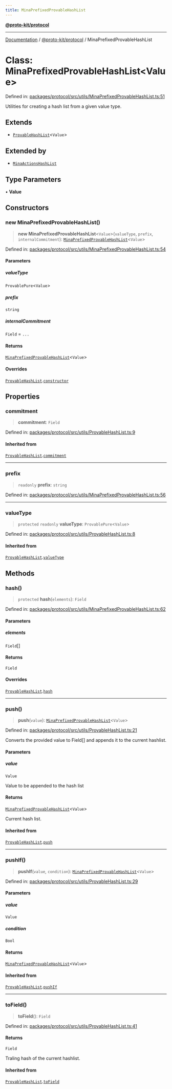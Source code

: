 ```yaml
---
title: MinaPrefixedProvableHashList
---
```


[**@proto-kit/protocol**](../README.md)

***

[Documentation](../../../README.md) / [@proto-kit/protocol](../README.md) / MinaPrefixedProvableHashList

# Class: MinaPrefixedProvableHashList\<Value\>

Defined in: [packages/protocol/src/utils/MinaPrefixedProvableHashList.ts:51](https://github.com/proto-kit/framework/blob/b953c754e500c62f01fbbd6d09adfb2f5577269d/packages/protocol/src/utils/MinaPrefixedProvableHashList.ts#L51)

Utilities for creating a hash list from a given value type.

## Extends

- [`ProvableHashList`](ProvableHashList.md)\<`Value`\>

## Extended by

- [`MinaActionsHashList`](MinaActionsHashList.md)

## Type Parameters

• **Value**

## Constructors

### new MinaPrefixedProvableHashList()

> **new MinaPrefixedProvableHashList**\<`Value`\>(`valueType`, `prefix`, `internalCommitment`): [`MinaPrefixedProvableHashList`](MinaPrefixedProvableHashList.md)\<`Value`\>

Defined in: [packages/protocol/src/utils/MinaPrefixedProvableHashList.ts:54](https://github.com/proto-kit/framework/blob/b953c754e500c62f01fbbd6d09adfb2f5577269d/packages/protocol/src/utils/MinaPrefixedProvableHashList.ts#L54)

#### Parameters

##### valueType

`ProvablePure`\<`Value`\>

##### prefix

`string`

##### internalCommitment

`Field` = `...`

#### Returns

[`MinaPrefixedProvableHashList`](MinaPrefixedProvableHashList.md)\<`Value`\>

#### Overrides

[`ProvableHashList`](ProvableHashList.md).[`constructor`](ProvableHashList.md#constructors)

## Properties

### commitment

> **commitment**: `Field`

Defined in: [packages/protocol/src/utils/ProvableHashList.ts:9](https://github.com/proto-kit/framework/blob/b953c754e500c62f01fbbd6d09adfb2f5577269d/packages/protocol/src/utils/ProvableHashList.ts#L9)

#### Inherited from

[`ProvableHashList`](ProvableHashList.md).[`commitment`](ProvableHashList.md#commitment-1)

***

### prefix

> `readonly` **prefix**: `string`

Defined in: [packages/protocol/src/utils/MinaPrefixedProvableHashList.ts:56](https://github.com/proto-kit/framework/blob/b953c754e500c62f01fbbd6d09adfb2f5577269d/packages/protocol/src/utils/MinaPrefixedProvableHashList.ts#L56)

***

### valueType

> `protected` `readonly` **valueType**: `ProvablePure`\<`Value`\>

Defined in: [packages/protocol/src/utils/ProvableHashList.ts:8](https://github.com/proto-kit/framework/blob/b953c754e500c62f01fbbd6d09adfb2f5577269d/packages/protocol/src/utils/ProvableHashList.ts#L8)

#### Inherited from

[`ProvableHashList`](ProvableHashList.md).[`valueType`](ProvableHashList.md#valuetype-1)

## Methods

### hash()

> `protected` **hash**(`elements`): `Field`

Defined in: [packages/protocol/src/utils/MinaPrefixedProvableHashList.ts:62](https://github.com/proto-kit/framework/blob/b953c754e500c62f01fbbd6d09adfb2f5577269d/packages/protocol/src/utils/MinaPrefixedProvableHashList.ts#L62)

#### Parameters

##### elements

`Field`[]

#### Returns

`Field`

#### Overrides

[`ProvableHashList`](ProvableHashList.md).[`hash`](ProvableHashList.md#hash)

***

### push()

> **push**(`value`): [`MinaPrefixedProvableHashList`](MinaPrefixedProvableHashList.md)\<`Value`\>

Defined in: [packages/protocol/src/utils/ProvableHashList.ts:21](https://github.com/proto-kit/framework/blob/b953c754e500c62f01fbbd6d09adfb2f5577269d/packages/protocol/src/utils/ProvableHashList.ts#L21)

Converts the provided value to Field[] and appends it to
the current hashlist.

#### Parameters

##### value

`Value`

Value to be appended to the hash list

#### Returns

[`MinaPrefixedProvableHashList`](MinaPrefixedProvableHashList.md)\<`Value`\>

Current hash list.

#### Inherited from

[`ProvableHashList`](ProvableHashList.md).[`push`](ProvableHashList.md#push)

***

### pushIf()

> **pushIf**(`value`, `condition`): [`MinaPrefixedProvableHashList`](MinaPrefixedProvableHashList.md)\<`Value`\>

Defined in: [packages/protocol/src/utils/ProvableHashList.ts:29](https://github.com/proto-kit/framework/blob/b953c754e500c62f01fbbd6d09adfb2f5577269d/packages/protocol/src/utils/ProvableHashList.ts#L29)

#### Parameters

##### value

`Value`

##### condition

`Bool`

#### Returns

[`MinaPrefixedProvableHashList`](MinaPrefixedProvableHashList.md)\<`Value`\>

#### Inherited from

[`ProvableHashList`](ProvableHashList.md).[`pushIf`](ProvableHashList.md#pushif)

***

### toField()

> **toField**(): `Field`

Defined in: [packages/protocol/src/utils/ProvableHashList.ts:41](https://github.com/proto-kit/framework/blob/b953c754e500c62f01fbbd6d09adfb2f5577269d/packages/protocol/src/utils/ProvableHashList.ts#L41)

#### Returns

`Field`

Traling hash of the current hashlist.

#### Inherited from

[`ProvableHashList`](ProvableHashList.md).[`toField`](ProvableHashList.md#tofield)
